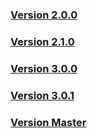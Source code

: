### [Version 2.0.0](http://laravel-piwik.robbrazier.com/api/2.0.1/index.html)
### [Version 2.1.0](http://laravel-piwik.robbrazier.com/api/2.1.3/index.html)
### [Version 3.0.0](http://laravel-piwik.robbrazier.com/api/3.0.0/index.html)
### [Version 3.0.1](http://laravel-piwik.robbrazier.com/api/3.0.0/index.html)
### [Version Master](http://laravel-piwik.robbrazier.com/api/master/index.html)

